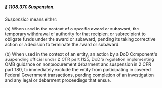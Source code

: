##### § 1108.370 Suspension. #####

*Suspension* means either:

(a) When used in the context of a specific award or subaward, the temporary withdrawal of authority for that recipient or subrecipient to obligate funds under the award or subaward, pending its taking corrective action or a decision to terminate the award or subaward.

(b) When used in the context of an entity, an action by a DoD Component's suspending official under 2 CFR part 1125, DoD's regulation implementing OMB guidance on nonprocurement debarment and suspension in 2 CFR part 180, to immediately exclude the entity from participating in covered Federal Government transactions, pending completion of an investigation and any legal or debarment proceedings that ensue.